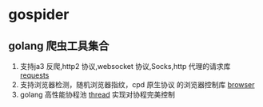 # gospider

## golang 爬虫工具集合
1. 支持ja3 反爬,http2 协议,websocket 协议,Socks,http 代理的请求库 [requests](https://gitee.com/baixudong/gospider/tree/master/requests)
2. 支持浏览器检测，随机浏览器指纹，cpd 原生协议 的浏览器控制库 [browser](https://gitee.com/baixudong/gospider/tree/master/browser)
3. golang 高性能协程池 [thread](https://gitee.com/baixudong/gospider/tree/master/thread) 实现对协程完美控制





